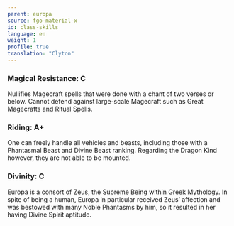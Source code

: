 ```yaml
---
parent: europa
source: fgo-material-x
id: class-skills
language: en
weight: 1
profile: true
translation: "Clyton"
---
```


### Magical Resistance: C

Nullifies Magecraft spells that were done with a chant of two verses or below. Cannot defend against large-scale Magecraft such as Great Magecrafts and Ritual Spells.

### Riding: A+

One can freely handle all vehicles and beasts, including those with a Phantasmal Beast and Divine Beast ranking. Regarding the Dragon Kind however, they are not able to be mounted.

### Divinity: C

Europa is a consort of Zeus, the Supreme Being within Greek Mythology. In spite of being a human, Europa in particular received Zeus’ affection and was bestowed with many Noble Phantasms by him, so it resulted in her having Divine Spirit aptitude.
